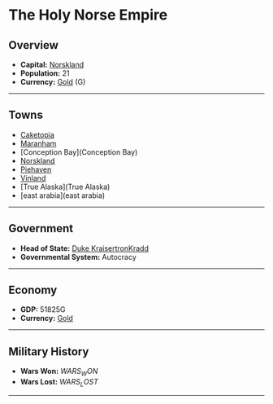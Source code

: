 # The Holy Norse Empire

## Overview

- **Capital:** [Norskland](Norskland)
- **Population:** 21
- **Currency:** [Gold](Gold) (G)

---

## Towns

- [Caketopia](Caketopia)
- [Maranham](Maranham)
- [Conception Bay](Conception Bay)
- [Norskland](Norskland)
- [Piehaven](Piehaven)
- [Vinland](Vinland)
- [True Alaska](True Alaska)
- [east arabia](east arabia)

---

## Government

- **Head of State:** [Duke KraisertronKradd](KraisertronKradd)
- **Governmental System:** Autocracy

---

## Economy

- **GDP:** 51825G
- **Currency:** [Gold](Gold)

---

## Military History

- **Wars Won:** $WARS_WON$
- **Wars Lost:** $WARS_LOST$

---

